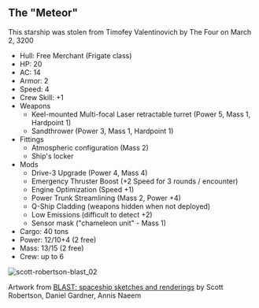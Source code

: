 ## The "Meteor"

This starship was stolen from Timofey Valentinovich by The Four on March 2, 3200

* Hull: Free Merchant (Frigate class)
* HP: 20
* AC: 14
* Armor: 2
* Speed: 4
* Crew Skill: +1
* Weapons
    * Keel-mounted Multi-focal Laser retractable turret (Power 5, Mass 1, Hardpoint 1)
    * Sandthrower (Power 3, Mass 1, Hardpoint 1)
* Fittings
    * Atmospheric configuration (Mass 2)
    * Ship's locker
* Mods
    * Drive-3 Upgrade (Power 4, Mass 4)
    * Emergency Thruster Boost (+2 Speed for 3 rounds / encounter)
    * Engine Optimization (Speed +1)
    * Power Trunk Streamlining (Mass 2, Power +4)
    * Q-Ship Cladding (weapons hidden when not deployed)
    * Low Emissions (difficult to detect +2)
    * Sensor mask ("chameleon unit" - Mass 1)
* Cargo: 40 tons
* Power: 12/10+4 (2 free)
* Mass: 13/15 (2 free)
* Crew: up to 6


![scott-robertson-blast_02](https://worknate.github.io/galactic-encyclopedia/assets/blast_02.jpg)

Artwork from [BLAST: spaceship sketches and renderings](https://www.amazon.com/BLAST-spaceship-renderings-Scott-Robertson/dp/1933492546]) by Scott Robertson, Daniel Gardner, Annis Naeem
